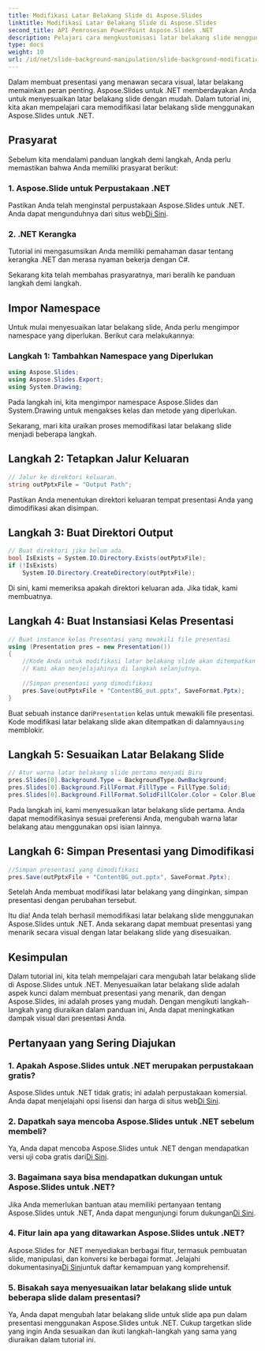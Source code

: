 ```yaml
---
title: Modifikasi Latar Belakang Slide di Aspose.Slides
linktitle: Modifikasi Latar Belakang Slide di Aspose.Slides
second_title: API Pemrosesan PowerPoint Aspose.Slides .NET
description: Pelajari cara mengkustomisasi latar belakang slide menggunakan Aspose.Slides untuk .NET. Tingkatkan presentasi Anda dengan latar belakang yang menarik secara visual. Mulailah hari ini!
type: docs
weight: 10
url: /id/net/slide-background-manipulation/slide-background-modification/
---
```


Dalam membuat presentasi yang menawan secara visual, latar belakang memainkan peran penting. Aspose.Slides untuk .NET memberdayakan Anda untuk menyesuaikan latar belakang slide dengan mudah. Dalam tutorial ini, kita akan mempelajari cara memodifikasi latar belakang slide menggunakan Aspose.Slides untuk .NET. 

## Prasyarat

Sebelum kita mendalami panduan langkah demi langkah, Anda perlu memastikan bahwa Anda memiliki prasyarat berikut:

### 1. Aspose.Slide untuk Perpustakaan .NET

 Pastikan Anda telah menginstal perpustakaan Aspose.Slides untuk .NET. Anda dapat mengunduhnya dari situs web[Di Sini](https://releases.aspose.com/slides/net/).

### 2. .NET Kerangka

Tutorial ini mengasumsikan Anda memiliki pemahaman dasar tentang kerangka .NET dan merasa nyaman bekerja dengan C#.

Sekarang kita telah membahas prasyaratnya, mari beralih ke panduan langkah demi langkah.

## Impor Namespace

Untuk mulai menyesuaikan latar belakang slide, Anda perlu mengimpor namespace yang diperlukan. Berikut cara melakukannya:

### Langkah 1: Tambahkan Namespace yang Diperlukan

```csharp
using Aspose.Slides;
using Aspose.Slides.Export;
using System.Drawing;
```

Pada langkah ini, kita mengimpor namespace Aspose.Slides dan System.Drawing untuk mengakses kelas dan metode yang diperlukan.

Sekarang, mari kita uraikan proses memodifikasi latar belakang slide menjadi beberapa langkah.

## Langkah 2: Tetapkan Jalur Keluaran

```csharp
// Jalur ke direktori keluaran.
string outPptxFile = "Output Path";
```

Pastikan Anda menentukan direktori keluaran tempat presentasi Anda yang dimodifikasi akan disimpan.

## Langkah 3: Buat Direktori Output

```csharp
// Buat direktori jika belum ada.
bool IsExists = System.IO.Directory.Exists(outPptxFile);
if (!IsExists)
    System.IO.Directory.CreateDirectory(outPptxFile);
```

Di sini, kami memeriksa apakah direktori keluaran ada. Jika tidak, kami membuatnya.

## Langkah 4: Buat Instansiasi Kelas Presentasi

```csharp
// Buat instance kelas Presentasi yang mewakili file presentasi
using (Presentation pres = new Presentation())
{
    //Kode Anda untuk modifikasi latar belakang slide akan ditempatkan di sini.
    // Kami akan menjelajahinya di langkah selanjutnya.
    
    //Simpan presentasi yang dimodifikasi
    pres.Save(outPptxFile + "ContentBG_out.pptx", SaveFormat.Pptx);
}
```

 Buat sebuah instance dari`Presentation` kelas untuk mewakili file presentasi. Kode modifikasi latar belakang slide akan ditempatkan di dalamnya`using` memblokir.

## Langkah 5: Sesuaikan Latar Belakang Slide

```csharp
// Atur warna latar belakang slide pertama menjadi Biru
pres.Slides[0].Background.Type = BackgroundType.OwnBackground;
pres.Slides[0].Background.FillFormat.FillType = FillType.Solid;
pres.Slides[0].Background.FillFormat.SolidFillColor.Color = Color.Blue;
```

Pada langkah ini, kami menyesuaikan latar belakang slide pertama. Anda dapat memodifikasinya sesuai preferensi Anda, mengubah warna latar belakang atau menggunakan opsi isian lainnya.

## Langkah 6: Simpan Presentasi yang Dimodifikasi

```csharp
//Simpan presentasi yang dimodifikasi
pres.Save(outPptxFile + "ContentBG_out.pptx", SaveFormat.Pptx);
```

Setelah Anda membuat modifikasi latar belakang yang diinginkan, simpan presentasi dengan perubahan tersebut.

Itu dia! Anda telah berhasil memodifikasi latar belakang slide menggunakan Aspose.Slides untuk .NET. Anda sekarang dapat membuat presentasi yang menarik secara visual dengan latar belakang slide yang disesuaikan.

## Kesimpulan

Dalam tutorial ini, kita telah mempelajari cara mengubah latar belakang slide di Aspose.Slides untuk .NET. Menyesuaikan latar belakang slide adalah aspek kunci dalam membuat presentasi yang menarik, dan dengan Aspose.Slides, ini adalah proses yang mudah. Dengan mengikuti langkah-langkah yang diuraikan dalam panduan ini, Anda dapat meningkatkan dampak visual dari presentasi Anda.

## Pertanyaan yang Sering Diajukan

### 1. Apakah Aspose.Slides untuk .NET merupakan perpustakaan gratis?

 Aspose.Slides untuk .NET tidak gratis; ini adalah perpustakaan komersial. Anda dapat menjelajahi opsi lisensi dan harga di situs web[Di Sini](https://purchase.aspose.com/buy).

### 2. Dapatkah saya mencoba Aspose.Slides untuk .NET sebelum membeli?

 Ya, Anda dapat mencoba Aspose.Slides untuk .NET dengan mendapatkan versi uji coba gratis dari[Di Sini](https://releases.aspose.com/).

### 3. Bagaimana saya bisa mendapatkan dukungan untuk Aspose.Slides untuk .NET?

 Jika Anda memerlukan bantuan atau memiliki pertanyaan tentang Aspose.Slides untuk .NET, Anda dapat mengunjungi forum dukungan[Di Sini](https://forum.aspose.com/).

### 4. Fitur lain apa yang ditawarkan Aspose.Slides untuk .NET?

 Aspose.Slides for .NET menyediakan berbagai fitur, termasuk pembuatan slide, manipulasi, dan konversi ke berbagai format. Jelajahi dokumentasinya[Di Sini](https://reference.aspose.com/slides/net/)untuk daftar kemampuan yang komprehensif.

### 5. Bisakah saya menyesuaikan latar belakang slide untuk beberapa slide dalam presentasi?

Ya, Anda dapat mengubah latar belakang slide untuk slide apa pun dalam presentasi menggunakan Aspose.Slides untuk .NET. Cukup targetkan slide yang ingin Anda sesuaikan dan ikuti langkah-langkah yang sama yang diuraikan dalam tutorial ini.
